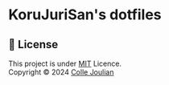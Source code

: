 # KoruJuriSan's dotfiles

## 📝 License

This project is under [MIT](LICENCE.md) Licence. <br>
Copyright © 2024 [Colle Joulian](https://github.com/KoruJuriSan)